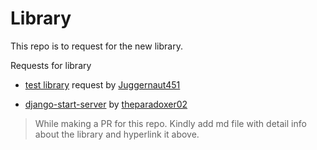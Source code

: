 # Library
This repo is to request for the new library.


Requests for library
  - [test library](https://github.com/GNDG/library/blob/master/detail/libraryDetail.md) request by [Juggernaut451](https://github.com/juggernaut451)

  - [django-start-server](https://github.com/GNDG/library/blob/master/shell-scripts/README.md) by [theparadoxer02](https://github.com/theparadoxer02)

> While making a PR for this repo. Kindly
> add md file with detail info about the
> library and hyperlink it above.
